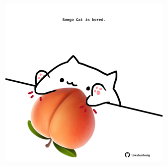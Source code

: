 <!-- built at 21/10/2024, 03:08:03 UTC -->
<p align="center">
  <img width="500" height="500" src="./ReadmeImage.svg">
</p>
